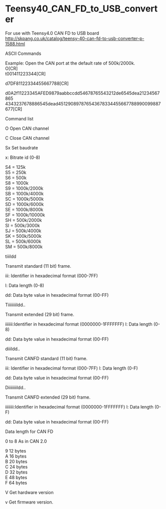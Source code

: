 # Teensy40_CAN_FD_to_USB_converter
 
For use with Teensy4.0 CAN FD to USB board
http://skpang.co.uk/catalog/teensy-40-can-fd-to-usb-converter-p-1588.html

ASCII Commands

Example: Open the CAN port at the default rate of 500k/2000k.<br> 
O[CR]<br>
t001411223344[CR]

d7DF81122334455667788[CR]

d0A2f11223345AFED9879aabbccdd54678765543212de6545dea21234567865 4343237678886545dead451290897876543678334455667788990099887677[CR]


Command list

O Open CAN channel

C Close CAN channel


Sx Set baudrate

x: Bitrate id (0-8)


S4 = 125k<br>
S5 = 250k<br>
S6 = 500k<br>
S8 = 1000k<br>
S9 = 1000k/2000k<br> 
SB = 1000k/4000k<br> 
SC = 1000k/5000k<br> 
SD = 1000k/6000k<br> 
SE = 1000k/8000k<br> 
SF = 1000k/10000k<br> 
SH = 500k/2000k<br> 
SI = 500k/3000k<br>
SJ = 500k/4000k<br>
SK = 500k/5000k<br> 
SL = 500k/6000k<br> 
SM = 500k/8000k<br>
    

tiiildd

Transmit standard (11 bit) frame.

iii: Identifier in hexadecimal format (000-7FF)

l: Data length (0-8)

dd: Data byte value in hexadecimal format (00-FF)


Tiiiiiiiildd..

Transmit extended (29 bit) frame.

iiiiiii:Identifier in hexadecimal format (0000000-1FFFFFFF) l: Data length (0-8)

dd: Data byte value in hexadecimal format (00-FF)


diiildd..

Transmit CANFD standard (11 bit) frame.


iii: Identifier in hexadecimal format (000-7FF)
l: Data length (0-F)

dd: Data byte value in hexadecimal format (00-FF)


Diiiiiiiildd..

Transmit CANFD extended (29 bit) frame.

iiiiiiii:Identifier in hexadecimal format (0000000-1FFFFFFF) l: Data length (0-F)

dd: Data byte value in hexadecimal format (00-FF)



Data length for CAN FD

0 to 8   As in CAN 2.0

9  12 bytes<br>
A  16 bytes<br>
B  20 bytes<br>
C  24 bytes<br>
D  32 bytes<br>
E  48 bytes<br>
F  64 bytes<br>


V Get hardware version

v Get firmware version.





